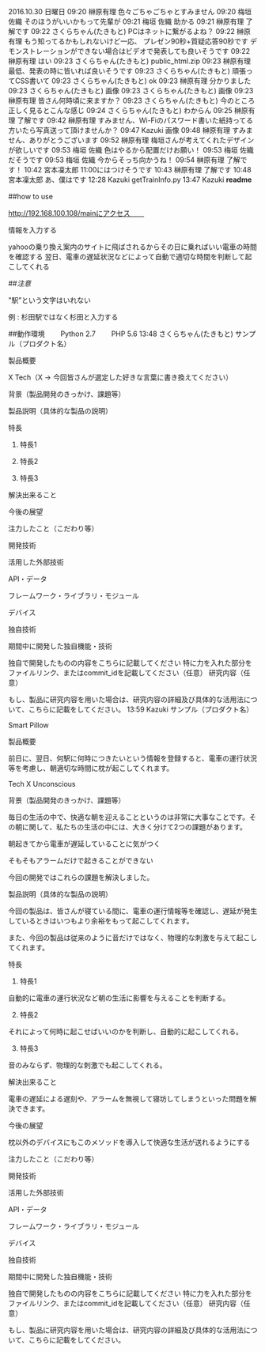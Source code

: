 2016.10.30 日曜日
09:20 榊原有理 色々ごちゃごちゃとすみません
09:20 梅垣 佐織 そのほうがいいかもって先輩が
09:21 梅垣 佐織 助かる
09:21 榊原有理 了解です
09:22 さくらちゃん(たきもと) PCはネットに繋がるよね？
09:22 榊原有理 もう知ってるかもしれないけど一応、
プレゼン90秒+質疑応答90秒です
デモンストレーションができない場合はビデオで発表しても良いそうです
09:22 榊原有理 はい
09:23 さくらちゃん(たきもと) public_html.zip
09:23 榊原有理 最低、発表の時に皆いれば良いそうです
09:23 さくらちゃん(たきもと) 頑張ってCSS書いて
09:23 さくらちゃん(たきもと) ok
09:23 榊原有理 分かりました
09:23 さくらちゃん(たきもと) 画像
09:23 さくらちゃん(たきもと) 画像
09:23 榊原有理 皆さん何時頃に来ますか？
09:23 さくらちゃん(たきもと) 今のところ正しく見るとこんな感じ
09:24 さくらちゃん(たきもと) わからん
09:25 榊原有理 了解です
09:42 榊原有理 すみません、Wi-Fiのパスワード書いた紙持ってる方いたら写真送って頂けませんか？
09:47 Kazuki 画像
09:48 榊原有理 すみません、ありがとうございます
09:52 榊原有理 梅垣さんが考えてくれたデザインが欲しいです
09:53 梅垣 佐織 色はやるから配置だけお願い！
09:53 梅垣 佐織 だそうです
09:53 梅垣 佐織 今からそっち向かうね！
09:54 榊原有理 了解です！
10:42 宮本凜太郎 11:00にはつけそうです
10:43 榊原有理 了解です
10:48 宮本凜太郎 あ、僕はです
12:28 Kazuki getTrainInfo.py
13:47 Kazuki **readme**　　

##how to use　　

http://192.168.100.108/mainにアクセス　　

情報を入力する　　

yahooの乗り換え案内のサイトに飛ばされるからその日に乗ればいい電車の時間を確認する
翌日、電車の遅延状況などによって自動で適切な時間を判断して起こしてくれる　　

##*注意*　　

"駅”という文字はいれない　　

例 : 杉田駅ではなく杉田と入力する　　


##動作環境　　
Python 2.7　　
PHP 5.6
13:48 さくらちゃん(たきもと) サンプル（プロダクト名）

製品概要

X Tech（X → 今回皆さんが選定した好きな言葉に書き換えてください）

背景（製品開発のきっかけ、課題等）

製品説明（具体的な製品の説明）

特長

1. 特長1

2. 特長2

3. 特長3

解決出来ること

今後の展望

注力したこと（こだわり等）

開発技術

活用した外部技術

API・データ

フレームワーク・ライブラリ・モジュール

デバイス

独自技術

期間中に開発した独自機能・技術

独自で開発したものの内容をこちらに記載してください
特に力を入れた部分をファイルリンク、またはcommit_idを記載してください（任意）
研究内容（任意）

もし、製品に研究内容を用いた場合は、研究内容の詳細及び具体的な活用法について、こちらに記載をしてください。
13:59 Kazuki サンプル（プロダクト名）

Smart Pillow  

製品概要

前日に、翌日、何駅に何時につきたいという情報を登録すると、電車の運行状況等を考慮し、朝適切な時間に枕が起こしてくれます。

 Tech X Unconscious  

背景（製品開発のきっかけ、課題等）

毎日の生活の中で、快適な朝を迎えることというのは非常に大事なことです。その朝に関して、私たちの生活の中には、大きく分けて2つの課題があります。　　

朝起きてから電車が遅延していることに気がつく　　

そもそもアラームだけで起きることができない　　

今回の開発ではこれらの課題を解決しました。

製品説明（具体的な製品の説明）

今回の製品は、皆さんが寝ている間に、電車の運行情報等を確認し、遅延が発生しているときはいつもより余裕をもって起こしてくれます。　　

また、今回の製品は従来のように音だけではなく、物理的な刺激を与えて起こしてくれます。　　

特長

1. 特長1　　

自動的に電車の運行状況など朝の生活に影響を与えることを判断する。

2. 特長2

それによって何時に起こせばいいのかを判断し、自動的に起こしてくれる。

3. 特長3　　

音のみならず、物理的な刺激でも起こしてくれる。

解決出来ること

電車の遅延による遅刻や、アラームを無視して寝坊してしまうといった問題を解決できます。

今後の展望

枕以外のデバイスにもこのメソッドを導入して快適な生活が送れるようにする

注力したこと（こだわり等）

開発技術

活用した外部技術

API・データ

フレームワーク・ライブラリ・モジュール

デバイス

独自技術

期間中に開発した独自機能・技術

独自で開発したものの内容をこちらに記載してください
特に力を入れた部分をファイルリンク、またはcommit_idを記載してください（任意）
研究内容（任意）

もし、製品に研究内容を用いた場合は、研究内容の詳細及び具体的な活用法について、こちらに記載をしてください。
